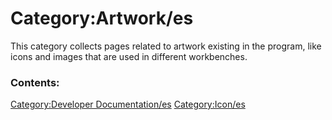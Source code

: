 # Category:Artwork/es
This category collects pages related to artwork existing in the program, like icons and images that are used in different workbenches.

### Contents:

[Category:Developer Documentation/es](Category:Developer_Documentation/es.md) [Category:Icon/es](Category:Icon/es.md)
